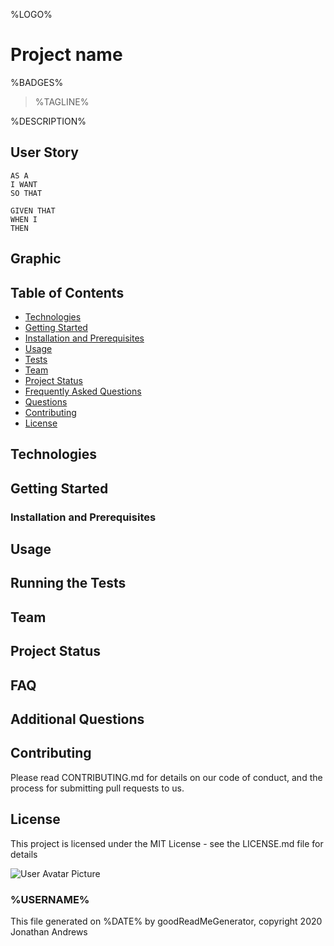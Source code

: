 %LOGO%
# Project name
%BADGES%

> %TAGLINE%

%DESCRIPTION%

## User Story

```
AS A 
I WANT 
SO THAT 
```

```
GIVEN THAT
WHEN I 
THEN
```

## Graphic

## Table of Contents
* [Technologies](#Technologies)
* [Getting Started](#Getting)
* [Installation and Prerequisites](#Installation)
* [Usage](#Usage)
* [Tests](#Running)
* [Team](#Team)
* [Project Status](#Project)
* [Frequently Asked Questions](#FAQ)
* [Questions](#Additional)
* [Contributing](#Contributing)
* [License](#License)

## Technologies


## Getting Started


### Installation and Prerequisites


## Usage


## Running the Tests


## Team


## Project Status


## FAQ


## Additional Questions




## Contributing
Please read CONTRIBUTING.md for details on our code of conduct, and the process for submitting pull requests to us.

## License
This project is licensed under the MIT License - see the LICENSE.md file for details



![User Avatar Picture](%AVATAR_URL%)  
### %USERNAME%

This file generated on %DATE% by goodReadMeGenerator, copyright 2020 Jonathan Andrews